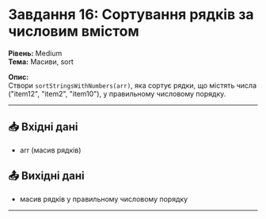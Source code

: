 # Завдання 16: Сортування рядків за числовим вмістом  
**Рівень:** Medium  
**Тема:** Масиви, sort  

**Опис:**  
Створи `sortStringsWithNumbers(arr)`, яка сортує рядки, що містять числа ("item12", "item2", "item10"), у правильному числовому порядку.  

---
## 📥 Вхідні дані
- arr (масив рядків)

## 📤 Вихідні дані
- масив рядків у правильному числовому порядку  

---